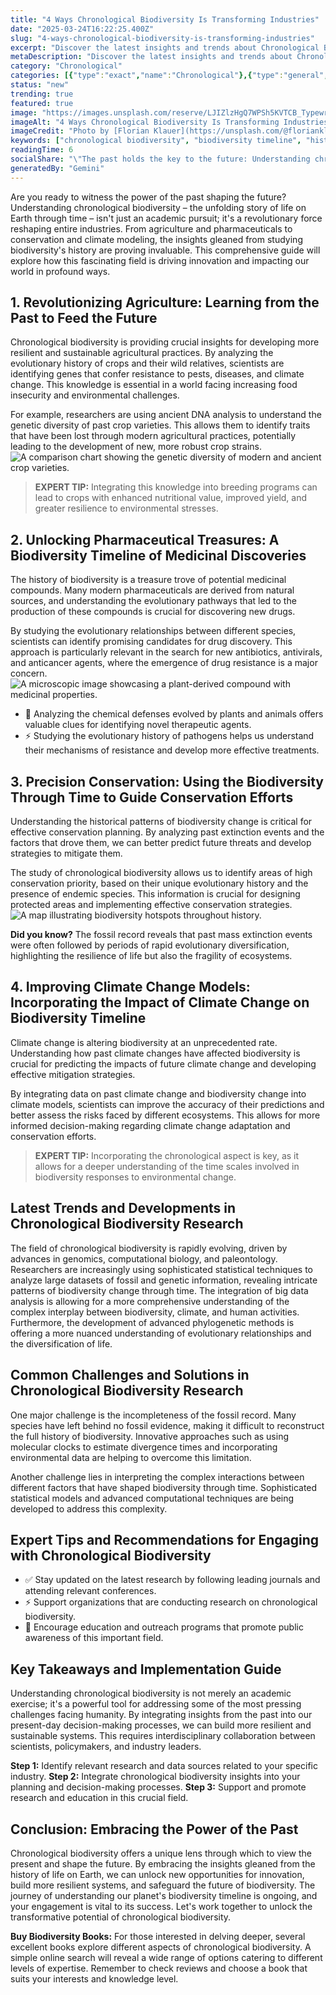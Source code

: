 ```yaml
---
title: "4 Ways Chronological Biodiversity Is Transforming Industries"
date: "2025-03-24T16:22:25.400Z"
slug: "4-ways-chronological-biodiversity-is-transforming-industries"
excerpt: "Discover the latest insights and trends about Chronological Biodiversity. This comprehensive guide covers everything you need to know about Chronological Biodiversity in 2025."
metaDescription: "Discover the latest insights and trends about Chronological Biodiversity. This comprehensive guide covers everything you need to know about Chronological B..."
category: "Chronological"
categories: [{"type":"exact","name":"Chronological"},{"type":"general","name":"Earth Science"},{"type":"medium","name":"Paleontology"},{"type":"specific","name":"Fossil Record"},{"type":"niche","name":"Extinction Events"}]
status: "new"
trending: true
featured: true
image: "https://images.unsplash.com/reserve/LJIZlzHgQ7WPSh5KVTCB_Typewriter.jpg?q=85&w=1200&fit=max&fm=webp&auto=compress"
imageAlt: "4 Ways Chronological Biodiversity Is Transforming Industries"
imageCredit: "Photo by [Florian Klauer](https://unsplash.com/@florianklauer) on Unsplash"
keywords: ["chronological biodiversity", "biodiversity timeline", "history of biodiversity", "evolution of biodiversity", "biodiversity through time", "chronological biodiversity patterns", "biodiversity change over time", "buy biodiversity books", "chronological biodiversity research", "impact of climate change on biodiversity timeline"]
readingTime: 6
socialShare: "\"The past holds the key to the future: Understanding chronological biodiversity isn't just about history; it's about building a more resilient and sustainable tomorrow.\""
generatedBy: "Gemini"
---
```




Are you ready to witness the power of the past shaping the future?  Understanding chronological biodiversity – the unfolding story of life on Earth through time – isn't just an academic pursuit; it's a revolutionary force reshaping entire industries. From agriculture and pharmaceuticals to conservation and climate modeling, the insights gleaned from studying biodiversity's history are proving invaluable.  This comprehensive guide will explore how this fascinating field is driving innovation and impacting our world in profound ways.

## 1. Revolutionizing Agriculture: Learning from the Past to Feed the Future

Chronological biodiversity is providing crucial insights for developing more resilient and sustainable agricultural practices. By analyzing the evolutionary history of crops and their wild relatives, scientists are identifying genes that confer resistance to pests, diseases, and climate change. This knowledge is essential in a world facing increasing food insecurity and environmental challenges.

For example, researchers are using ancient DNA analysis to understand the genetic diversity of past crop varieties. This allows them to identify traits that have been lost through modern agricultural practices, potentially leading to the development of new, more robust crop strains. ![A comparison chart showing the genetic diversity of modern and ancient crop varieties.](https://images.unsplash.com/photo-1451187580459-43490279c0fa?q=85&w=1200&fit=max&fm=webp&auto=compress)

> **EXPERT TIP:**  Integrating this knowledge into breeding programs can lead to crops with enhanced nutritional value, improved yield, and greater resilience to environmental stresses.

## 2.  Unlocking Pharmaceutical Treasures:  A Biodiversity Timeline of Medicinal Discoveries

The history of biodiversity is a treasure trove of potential medicinal compounds.  Many modern pharmaceuticals are derived from natural sources, and understanding the evolutionary pathways that led to the production of these compounds is crucial for discovering new drugs.

By studying the evolutionary relationships between different species, scientists can identify promising candidates for drug discovery. This approach is particularly relevant in the search for new antibiotics, antivirals, and anticancer agents, where the emergence of drug resistance is a major concern.  ![A microscopic image showcasing a plant-derived compound with medicinal properties.](https://images.unsplash.com/photo-1484417894907-623942c8ee29?q=85&w=1200&fit=max&fm=webp&auto=compress)

* 🔑 Analyzing the chemical defenses evolved by plants and animals offers valuable clues for identifying novel therapeutic agents.
* ⚡ Studying the evolutionary history of pathogens helps us understand their mechanisms of resistance and develop more effective treatments.

## 3.  Precision Conservation:  Using the Biodiversity Through Time to Guide Conservation Efforts

Understanding the historical patterns of biodiversity change is critical for effective conservation planning.  By analyzing past extinction events and the factors that drove them, we can better predict future threats and develop strategies to mitigate them.

The study of chronological biodiversity allows us to identify areas of high conservation priority, based on their unique evolutionary history and the presence of endemic species.  This information is crucial for designing protected areas and implementing effective conservation strategies. ![A map illustrating biodiversity hotspots throughout history.](https://images.unsplash.com/photo-1517976487492-5750f3195933?q=85&w=1200&fit=max&fm=webp&auto=compress)

**Did you know?** The fossil record reveals that past mass extinction events were often followed by periods of rapid evolutionary diversification, highlighting the resilience of life but also the fragility of ecosystems.

## 4.  Improving Climate Change Models:  Incorporating the Impact of Climate Change on Biodiversity Timeline

Climate change is altering biodiversity at an unprecedented rate. Understanding how past climate changes have affected biodiversity is crucial for predicting the impacts of future climate change and developing effective mitigation strategies.

By integrating data on past climate change and biodiversity change into climate models, scientists can improve the accuracy of their predictions and better assess the risks faced by different ecosystems. This allows for more informed decision-making regarding climate change adaptation and conservation efforts. 

> **EXPERT TIP:** Incorporating the chronological aspect is key, as it allows for a deeper understanding of the time scales involved in biodiversity responses to environmental change.

## Latest Trends and Developments in Chronological Biodiversity Research

The field of chronological biodiversity is rapidly evolving, driven by advances in genomics, computational biology, and paleontology.  Researchers are increasingly using sophisticated statistical techniques to analyze large datasets of fossil and genetic information, revealing intricate patterns of biodiversity change through time.  The integration of big data analysis is allowing for a more comprehensive understanding of the complex interplay between biodiversity, climate, and human activities.  Furthermore,  the development of advanced phylogenetic methods is offering a more nuanced understanding of evolutionary relationships and the diversification of life.

## Common Challenges and Solutions in Chronological Biodiversity Research

One major challenge is the incompleteness of the fossil record.  Many species have left behind no fossil evidence, making it difficult to reconstruct the full history of biodiversity.  Innovative approaches such as using molecular clocks to estimate divergence times and incorporating environmental data are helping to overcome this limitation.

Another challenge lies in interpreting the complex interactions between different factors that have shaped biodiversity through time.  Sophisticated statistical models and advanced computational techniques are being developed to address this complexity.

## Expert Tips and Recommendations for Engaging with Chronological Biodiversity

* ✅  Stay updated on the latest research by following leading journals and attending relevant conferences.
* ⚡  Support organizations that are conducting research on chronological biodiversity.
* 🔑  Encourage education and outreach programs that promote public awareness of this important field.

## Key Takeaways and Implementation Guide

Understanding chronological biodiversity is not merely an academic exercise; it's a powerful tool for addressing some of the most pressing challenges facing humanity. By integrating insights from the past into our present-day decision-making processes, we can build more resilient and sustainable systems.  This requires interdisciplinary collaboration between scientists, policymakers, and industry leaders.

**Step 1:**  Identify relevant research and data sources related to your specific industry.
**Step 2:**  Integrate chronological biodiversity insights into your planning and decision-making processes.
**Step 3:**  Support and promote research and education in this crucial field.

## Conclusion: Embracing the Power of the Past

Chronological biodiversity offers a unique lens through which to view the present and shape the future.  By embracing the insights gleaned from the history of life on Earth, we can unlock new opportunities for innovation, build more resilient systems, and safeguard the future of biodiversity.  The journey of understanding our planet's biodiversity timeline is ongoing, and your engagement is vital to its success.  Let's work together to unlock the transformative potential of chronological biodiversity.

**Buy Biodiversity Books:**  For those interested in delving deeper, several excellent books explore different aspects of chronological biodiversity. A simple online search will reveal a wide range of options catering to different levels of expertise.  Remember to check reviews and choose a book that suits your interests and knowledge level.

